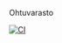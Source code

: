 Ohtuvarasto

[![CI](https://github.com/ErikHuuskonen/ohtuvarasto/workflows/CI/badge.svg)](https://github.com/ErikHuuskonen/ohtuvarasto/actions)
